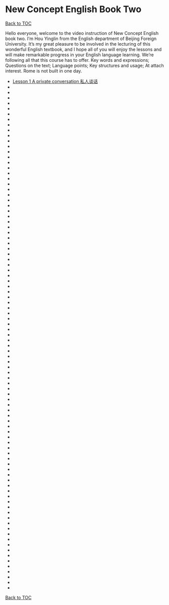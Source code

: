 # New Concept English Book Two

[Back to TOC](../)

Hello everyone, welcome to the video instruction of New Concept English book two. I’m Hou Yinglin from the English department of Beijing Foreign University. It’s my great pleasure to be involved in the lecturing of this wonderful English textbook, and I hope all of you will enjoy the lessons and will make remarkable progress in your English language learning. We’re following all that this course has to offer.
Key words and expressions;
Questions on the text;
Language points;
Key structures and usage;
At attach interest. Rome is not built in one day.

- [Lesson 1 A private conversation 私人谈话](./nce2-lession-01.md)
- [](./nce2-lession-02.md)
- [](./nce2-lession-03.md)
- [](./nce2-lession-04.md)
- [](./nce2-lession-05.md)
- [](./nce2-lession-07.md)
- [](./nce2-lession-08.md)
- [](./nce2-lession-09.md)
- [](./nce2-lession-10.md)
- [](./nce2-lession-11.md)
- [](./nce2-lession-12.md)
- [](./nce2-lession-13.md)
- [](./nce2-lession-14.md)
- [](./nce2-lession-15.md)
- [](./nce2-lession-16.md)
- [](./nce2-lession-17.md)
- [](./nce2-lession-18.md)
- [](./nce2-lession-19.md)
- [](./nce2-lession-20.md)
- [](./nce2-lession-21.md)
- [](./nce2-lession-22.md)
- [](./nce2-lession-23.md)
- [](./nce2-lession-24.md)
- [](./nce2-lession-25.md)
- [](./nce2-lession-26.md)
- [](./nce2-lession-27.md)
- [](./nce2-lession-28.md)
- [](./nce2-lession-29.md)
- [](./nce2-lession-30.md)
- [](./nce2-lession-31.md)
- [](./nce2-lession-32.md)
- [](./nce2-lession-33.md)
- [](./nce2-lession-34.md)
- [](./nce2-lession-35.md)
- [](./nce2-lession-36.md)
- [](./nce2-lession-37.md)
- [](./nce2-lession-38.md)
- [](./nce2-lession-39.md)
- [](./nce2-lession-40.md)
- [](./nce2-lession-41.md)
- [](./nce2-lession-42.md)
- [](./nce2-lession-43.md)
- [](./nce2-lession-44.md)
- [](./nce2-lession-45.md)
- [](./nce2-lession-46.md)
- [](./nce2-lession-47.md)
- [](./nce2-lession-48.md)
- [](./nce2-lession-49.md)
- [](./nce2-lession-50.md)
- [](./nce2-lession-51.md)
- [](./nce2-lession-52.md)
- [](./nce2-lession-53.md)
- [](./nce2-lession-54.md)
- [](./nce2-lession-55.md)
- [](./nce2-lession-56.md)
- [](./nce2-lession-57.md)
- [](./nce2-lession-58.md)
- [](./nce2-lession-59.md)
- [](./nce2-lession-60.md)
- [](./nce2-lession-61.md)
- [](./nce2-lession-62.md)
- [](./nce2-lession-63.md)
- [](./nce2-lession-64.md)
- [](./nce2-lession-65.md)
- [](./nce2-lession-66.md)
- [](./nce2-lession-67.md)
- [](./nce2-lession-68.md)
- [](./nce2-lession-69.md)
- [](./nce2-lession-70.md)
- [](./nce2-lession-71.md)
- [](./nce2-lession-72.md)
- [](./nce2-lession-73.md)
- [](./nce2-lession-74.md)
- [](./nce2-lession-75.md)
- [](./nce2-lession-76.md)
- [](./nce2-lession-77.md)
- [](./nce2-lession-78.md)
- [](./nce2-lession-79.md)
- [](./nce2-lession-80.md)
- [](./nce2-lession-81.md)
- [](./nce2-lession-82.md)
- [](./nce2-lession-83.md)
- [](./nce2-lession-84.md)
- [](./nce2-lession-85.md)
- [](./nce2-lession-86.md)
- [](./nce2-lession-87.md)
- [](./nce2-lession-88.md)
- [](./nce2-lession-89.md)
- [](./nce2-lession-90.md)
- [](./nce2-lession-91.md)
- [](./nce2-lession-92.md)
- [](./nce2-lession-93.md)
- [](./nce2-lession-94.md)
- [](./nce2-lession-95.md)
- [](./nce2-lession-96.md)

[Back to TOC](../)